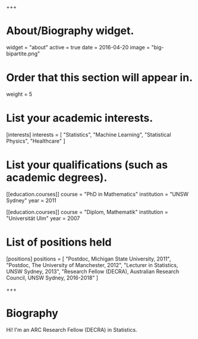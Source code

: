 +++
# About/Biography widget.
widget = "about"
active = true
date = 2016-04-20
image = "big-bipartite.png"

# Order that this section will appear in.
weight = 5

# List your academic interests.
[interests]
  interests = [
    "Statistics",
    "Machine Learning",
    "Statistical Physics",
    "Healthcare"
  ]

# List your qualifications (such as academic degrees).
[[education.courses]]
  course = "PhD in Mathematics"
  institution = "UNSW Sydney"
  year = 2011

[[education.courses]]
  course = "Diplom, Mathematik"
  institution = "Universität Ulm"
  year = 2007

# List of positions held
[positions]
    positions = [
        "Postdoc, Michigan State University, 2011",
        "Postdoc, The University of Manchester, 2012",
        "Lecturer in Statistics, UNSW Sydney, 2013",
        "Research Fellow (DECRA), Australian Research Council, UNSW Sydney, 2016-2018"
    ]

+++

# Biography

Hi! I'm an ARC Research Fellow (DECRA) in Statistics.
